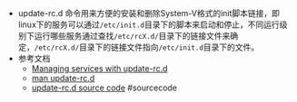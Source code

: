 - update-rc.d 命令用来方便的安装和删除System-V格式的init脚本链接，即linux下的服务可以通过`/etc/init.d`目录下的脚本来启动和停止，不同运行级别下运行哪些服务通过查找`/etc/rcX.d/`目录下的链接文件来确定，`/etc/rcX.d/`目录下的链接文件指向`/etc/init.d`目录下的文件。
- 参考文档
	- [Managing services with update-rc.d](https://www.debuntu.org/how-to-managing-services-with-update-rc-d/)
	- [man update-rc.d](https://manpages.ubuntu.com/manpages/trusty/man8/update-rc.d.8.html)
	- [update-rc.d source code](https://github.com/philb/update-rc.d/blob/master/update-rc.d) #sourcecode